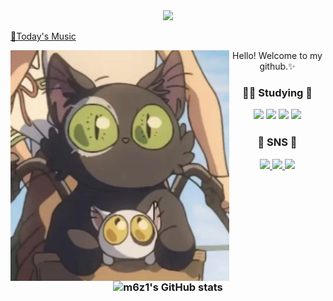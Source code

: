 <div align=center>
  <img src="https://capsule-render.vercel.app/api?type=waving&color=5C6BC0&height=150&text=m6z1's%20Github">
</div>

[🎵Today's Music](http://www.youtube.com/watch?v=mBXBOLG06Wc)



<img align="left" width="350" src="sadai.jfif" topmargin="100">

<div align="center">
Hello! Welcome to my github.✨
<h3>🏃‍♀️ Studying 🏃‍ </p>
<img src="https://img.shields.io/badge/Linux-FCC624?style=flat&logo=Linux&logoColor=white" />
<img src="https://img.shields.io/badge/Kotlin-7F52FF?style=flat&logo=Kotlin&logoColor=white" />
<img src="https://img.shields.io/badge/Figma-F24E1E?style=flat&logo=Figma&logoColor=white" />
<img src="https://img.shields.io/badge/Android-3DDC84F?style=flat&logo=Android&logoColor=white" />
<h3>🥨 SNS 🥨 </p>
<a href="https://velog.io/@m6z1">
<img src="https://img.shields.io/badge/Blog-F08705?style=flat&logo=Velog&logoColor=white" />
</a>
<a href="mailto:sonmyungj1zz@gmail.com">
<img src="https://img.shields.io/badge/Mail-43B02A?style=flat&logo=Gmail&logoColor=white" />
</a>	
<a href="https://instagram.com/m6z1s?igshid=YmMyMTA2M2Y=">
<img src="https://img.shields.io/badge/Instagram-E4405F?style=flat&logo=Instagram&logoColor=white" />
</a>
  <p></p>
<br>

![m6z1's GitHub stats](https://github-readme-stats.vercel.app/api?username=m6z1&show_icons=true&color=5C6BC0)
